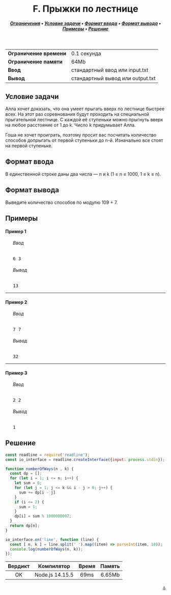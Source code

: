 <h1 align="center">F. Прыжки по лестнице</h1>

<h5 align="center">
<a href="#limits">Ограничения</a>
•
<a href="#task">Условие задачи</a>
•
<a href="#input">Формат ввода</a>
•
<a href="#output">Формат вывода</a>
•
<a href="#examples">Примеры</a>
•
<a href="#solution">Решение</a>
</h5>

<br>

<table id="limits">
<tbody>
<tr>
<td>
<b>Ограничение времени</b>
</td>
<td>
0.1 секунда
</td>
</tr>
<tr>
<td>
<b>Ограничение памяти</b>
</td>
<td>
64Mb
</td>
</tr>
<tr>
<td>
<b>Ввод</b>
</td>
<td>
стандартный ввод или input.txt
</td>
</tr>
<tr>
<td>
<b>Вывод</b>
</td>
<td>
стандартный вывод или output.txt
</td>
</tr>
</tbody>
</table>

<h2 id="task">Условие задачи</h2>

Алла хочет доказать, что она умеет прыгать вверх по лестнице быстрее всех. На этот раз соревнования будут проходить на специальной прыгательной лестнице. С каждой её ступеньки можно прыгнуть вверх на любое расстояние от 1 до k. Число k придумывает Алла.

Гоша не хочет проиграть, поэтому просит вас посчитать количество способов допрыгать от первой ступеньки до n-й. Изначально все стоят на первой ступеньке.

<h2 id="input">Формат ввода</h2>

В единственной строке даны два числа — n и k (1 ≤ n ≤ 1000, 1 ≤ k ≤ n).

<h2 id="output">Формат вывода</h2>

Выведите количество способов по модулю 109 + 7.

<h2 id="examples">Примеры</h2>

<h4>Пример 1</h4>
<ul>
<h6>Ввод</h6>
<pre>
6 3
</pre>

<h6>Вывод</h6>
<pre>
13
</pre>
</ul>

<hr>

<h4>Пример 2</h4>
<ul>
<h6>Ввод</h6>
<pre>
7 7
</pre>

<h6>Вывод</h6>
<pre>
32
</pre>
</ul>

<hr>

<h4>Пример 3</h4>
<ul>
<h6>Ввод</h6>
<pre>
2 2
</pre>

<h6>Вывод</h6>
<pre>
1
</pre>
</ul>

<h2 id="solution">Решение</h2>

```javascript
const readline = require('readline');
const io_interface = readline.createInterface({input: process.stdin});

function numberOfWays(n , k) {
  const dp = [];
  for (let i = 1; i <= n; i++) {
    let sum = 0;
    for (let j = 1; j <= k && i - j > 0; j++) {
      sum += dp[i - j]
    }
    if (i <= 2) {
      sum = 1;
    }
    dp[i] = sum % 1000000007;
  }
  return dp[n];
}

io_interface.on('line', function (line) {
  const [ n, k ] = line.split(' ').map((item) => parseInt(item, 10));
  console.log(numberOfWays(n, k));
});

```
<table>
  <thead>
    <tr>
      <th>Вердикт</th>
      <th>Компилятор</th>
      <th>Время</th>
      <th>Память</th>
    </tr>
  </thead>
  <tbody>
<tr align="center">
<td>OK</td>
<td>Node.js 14.15.5</td>
<td>69ms</td>
<td>6.65Mb</td>
</tr>
  </tbody>
</table>

<p width="100%" align="right"><a href="#">🔝</a></p>
